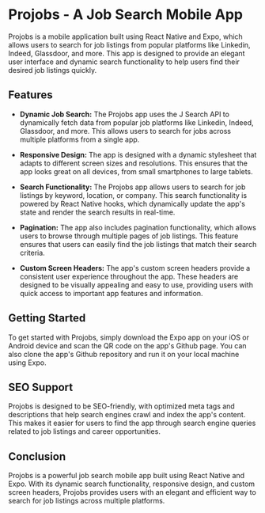# Projobs - A Job Search Mobile App

Projobs is a mobile application built using React Native and Expo, which allows users to search for job listings from popular platforms like Linkedin, Indeed, Glassdoor, and more. This app is designed to provide an elegant user interface and dynamic search functionality to help users find their desired job listings quickly.

## Features

- **Dynamic Job Search:** The Projobs app uses the J Search API to dynamically fetch data from popular job platforms like Linkedin, Indeed, Glassdoor, and more. This allows users to search for jobs across multiple platforms from a single app.

- **Responsive Design:** The app is designed with a dynamic stylesheet that adapts to different screen sizes and resolutions. This ensures that the app looks great on all devices, from small smartphones to large tablets.

- **Search Functionality:** The Projobs app allows users to search for job listings by keyword, location, or company. This search functionality is powered by React Native hooks, which dynamically update the app's state and render the search results in real-time.

- **Pagination:** The app also includes pagination functionality, which allows users to browse through multiple pages of job listings. This feature ensures that users can easily find the job listings that match their search criteria.

- **Custom Screen Headers:** The app's custom screen headers provide a consistent user experience throughout the app. These headers are designed to be visually appealing and easy to use, providing users with quick access to important app features and information.

## Getting Started

To get started with Projobs, simply download the Expo app on your iOS or Android device and scan the QR code on the app's Github page. You can also clone the app's Github repository and run it on your local machine using Expo.

## SEO Support

Projobs is designed to be SEO-friendly, with optimized meta tags and descriptions that help search engines crawl and index the app's content. This makes it easier for users to find the app through search engine queries related to job listings and career opportunities.

## Conclusion

Projobs is a powerful job search mobile app built using React Native and Expo. With its dynamic search functionality, responsive design, and custom screen headers, Projobs provides users with an elegant and efficient way to search for job listings across multiple platforms.